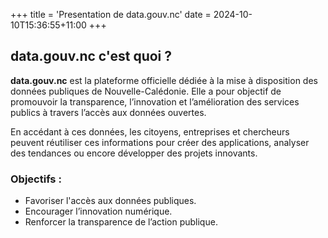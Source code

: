 +++
title = 'Presentation de data.gouv.nc'
date = 2024-10-10T15:36:55+11:00
+++
## data.gouv.nc c'est quoi ?

**data.gouv.nc** est la plateforme officielle dédiée à la mise à disposition des données publiques de Nouvelle-Calédonie. Elle a pour objectif de promouvoir la transparence, l’innovation et l’amélioration des services publics à travers l’accès aux données ouvertes.

En accédant à ces données, les citoyens, entreprises et chercheurs peuvent réutiliser ces informations pour créer des applications, analyser des tendances ou encore développer des projets innovants.

### Objectifs :
- Favoriser l'accès aux données publiques.
- Encourager l’innovation numérique.
- Renforcer la transparence de l’action publique.
